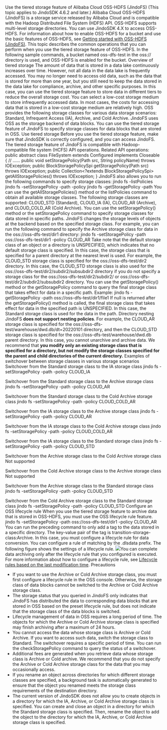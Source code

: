 Use the tiered storage feature of Alibaba Cloud OSS-HDFS (JindoFS)
(This topic applies to JindoSDK 4.6.2 and later.)
Alibaba Cloud OSS-HDFS (JindoFS) is a storage service released by Alibaba Cloud and is compatible with the Hadoop Distributed File System (HDFS) API. OSS-HDFS supports multi-level storage directories. You can use JindoSDK 4.X to access OSS-HDFS. For information about how to enable OSS-HDFS for a bucket and use the basic features of OSS-HDFS, see [Getting started with OSS-HDFS (JindoFS)](https://github.com/aliyun/alibabacloud-jindodata/blob/master/docs/user/4.x/4.6.x/4.6.12/jindofs/jindo_dls_quickstart.md). 
This topic describes the common operations that you can perform when you use the tiered storage feature of OSS-HDFS. 
In the following sample commands, a bucket named oss-dfs-test in the oss:// directory is used, and OSS-HDFS is enabled for the bucket. 
Overview of tiered storage
The amount of data that is stored in a data lake continuously increases over time. However, not all data in the data lake is frequently accessed. You may no longer need to access old data, such as the data that is stored for more than one year, but you still need to keep the data stored in the data lake for compliance, archive, and other specific purposes. In this case, you can use the tiered storage feature to store data in different tiers to reduce the overall storage cost. You can select a low-cost storage medium to store infrequently accessed data. In most cases, the costs for accessing data that is stored in a low-cost storage medium are relatively high. 
OSS provides the following storage classes for various data storage scenarios: Standard, Infrequent Access (IA), Archive, and Cold Archive. JindoFS uses OSS as the storage backend of data blocks. You can use the tiered storage feature of JindoFS to specify storage classes for data blocks that are stored in OSS. 
Use tiered storage
Before you use the tiered storage feature, make sure that JindoSDK is correctly configured, and you can access JindoFS. The tiered storage feature of JindoFS is compatible with Hadoop-compatible file system (HCFS) API operations. Related API operations:
public abstract class FileSystem extends Configured implements Closeable {
// ......
    public void setStoragePolicy(Path src, String policyName) throws IOException;
    public BlockStoragePolicySpi getStoragePolicy(Path src) throws IOException;
    public Collection<?extends BlockStoragePolicySpi> getAllStoragePolicies() throws IOException;
}
JindoFS also allows you to run the following commands to specify storage classes:
jindo fs -listPolicies
jindo fs -setStoragePolicy -path <path> -policy <policy>
jindo fs -getStoragePolicy -path <path>
You can use the getAllStoragePolicies() method or the listPolicies command to obtain all available storage classes. The following storage classes are supported: CLOUD_STD (Standard), CLOUD_IA (IA), CLOUD_AR (Archive), and CLOUD_COLD_AR (Cold Archive). 
You can use the setStoragePolicy() method or the setStoragePolicy command to specify storage classes for data stored in specific paths. JindoFS changes the storage levels of objects at the backend based on the specified storage class. For example, you can run the following command to specify the Archive storage class for data in the oss://oss-dfs-test/dir1 directory:
jindo fs -setStoragePolicy -path oss://oss-dfs-test/dir1 -policy CLOUD_AR
Take note that the default storage class of an object or a directory is UNSPECIFIED, which indicates that no default storage class is specified. In this case, the storage class that is specified for a parent directory at the nearest level is used. For example, the CLOUD_STD storage class is specified for the oss://oss-dfs-test/dir2 directory. In this case, the CLOUD_STD storage class is also used for the oss://oss-dfs-test/dir2/subdir2/subsubdir2 directory if you do not specify a storage class for the oss://oss-dfs-test/dir2/subdir2/ or oss://oss-dfs-test/dir2/subdir2/subsubdir2 directory. 
You can use the getStoragePolicy() method or the getStoragePolicy command to query the final storage class that takes effect for data in a specific path. Example:
jindo fs -getStoragePolicy -path oss://oss-dfs-test/dir1/file1
If null is returned after the getStoragePolicy() method is called, the final storage class that takes effect for data in the specified path is UNSPECIFIED. In this case, the Standard storage class is used for the data in the path. 
Directory nesting
JindoFS **does not support nesting policies**. For example, the CLOUD_AR storage class is specified for the oss://oss-dfs-test/warehouse/dwd.db/dt=20220101 directory, and then the CLOUD_STD storage class is specified for the oss://oss-dfs-test/warehouse/dwd.db parent directory. In this case, you cannot unarchive and archive data. We recommend that **you modify only an existing storage class that is specified for a directory, but not modify the storage classes specified for the parent and child directories of the current directory.**
Examples of switchover between storage classes in various storage scenarios
Switchover from the Standard storage class to the IA storage class
jindo fs -setStoragePolicy -path <path> -policy CLOUD_IA

Switchover from the Standard storage class to the Archive storage class
jindo fs -setStoragePolicy -path <path> -policy CLOUD_AR

Switchover from the Standard storage class to the Cold Archive storage class
jindo fs -setStoragePolicy -path <path> -policy CLOUD_COLD_AR

Switchover from the IA storage class to the Archive storage class
jindo fs -setStoragePolicy -path <path> -policy CLOUD_AR

Switchover from the IA storage class to the Cold Archive storage class
jindo fs -setStoragePolicy -path <path> -policy CLOUD_COLD_AR

Switchover from the IA storage class to the Standard storage class
jindo fs -setStoragePolicy -path <path> -policy CLOUD_STD

Switchover from the Archive storage class to the Cold Archive storage class
Not supported

Switchover from the Cold Archive storage class to the Archive storage class
Not supported

Switchover from the Archive storage class to the Standard storage class
jindo fs -setStoragePolicy -path <path> -policy CLOUD_STD

Switchover from the Cold Archive storage class to the Standard storage class
jindo fs -setStoragePolicy -path <path> -policy CLOUD_STD
Configure an OSS lifecycle rule
When you use the tiered storage feature to archive data that is stored in OSS-HDFS, you must use the OSS lifecycle rule feature.
jindo fs -setStoragePolicy -path oss://oss-dfs-test/dir1 -policy CLOUD_AR
You can run the preceding command to only add a tag to the data stored in a specific directory. The key-value pair of the tag is transition-storage-class:Archive. In this case, you must configure a lifecycle rule for data conversion. You can configure a rule of matching by the .dlsdata prefix. The following figure shows the settings of a lifecycle rule.
![](https://intranetproxy.alipay.com/skylark/lark/0/2024/png/8042/1711970140379-d1d16ea1-ac45-4261-9fcc-191ff4cd8956.png#)You can complete data archiving only after the lifecycle rule that you configured is executed. For more information about how to configure a lifecycle rule, see [Lifecycle rules based on the last modification time](https://help.aliyun.com/document_detail/31904.html).
Precautions

- If you want to use the Archive or Cold Archive storage class, you must first configure a lifecycle rule in the OSS console. Otherwise, the storage class of data blocks cannot be switched to the Archive or Cold Archive storage class. 
- The storage status that you queried in JindoFS only indicates that JindoFS has distributed the data to corresponding data blocks that are stored in OSS based on the preset lifecycle rule, but does not indicate that the storage class of the data blocks is switched. 
- Lifecycle management of data in OSS requires a long period of time. The objects for which the Archive or Cold Archive storage class is specified may finish archiving after a maximum of 24 hours. 
- You cannot access the data whose storage class is Archive or Cold Archive. If you want to access such data, switch the storage class to Standard. The switchover requires a specific period of time. You can run the checkStoragePolicy command to query the status of a switchover. 
- Additional fees are generated when you retrieve data whose storage class is Archive or Cold archive. We recommend that you do not specify the Archive or Cold Archive storage class for the data that you may occasionally access. 
- If you rename an object across directories for which different storage classes are specified, a background task is automatically generated to ensure that the object you renamed meets the storage class requirements of the destination directory. 
- The current version of JindoSDK does not allow you to create objects in a directory for which the IA, Archive, or Cold Archive storage class is specified. You can create and close an object in a directory for which the Standard storage class is specified. Then, rename the object to add the object to the directory for which the IA, Archive, or Cold Archive storage class is specified. 

